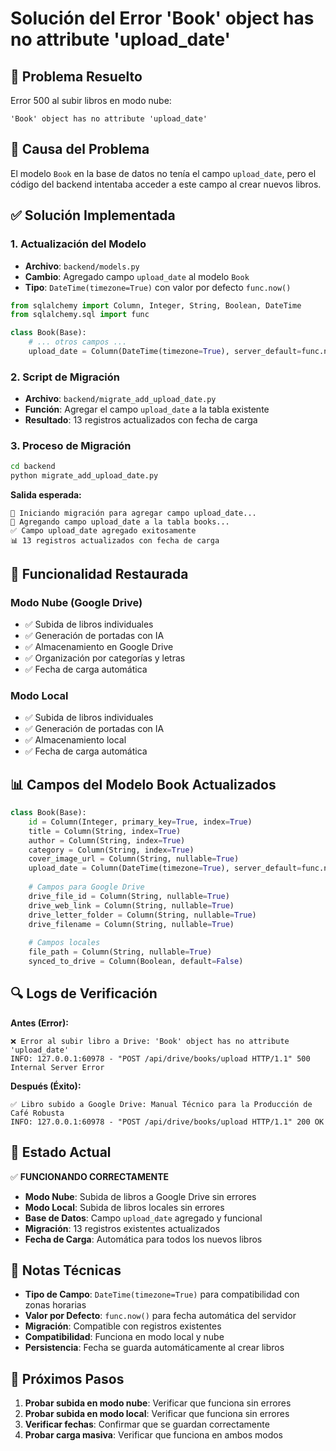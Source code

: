 # Solución del Error 'Book' object has no attribute 'upload_date'

## 🎯 **Problema Resuelto**

Error 500 al subir libros en modo nube:
```
'Book' object has no attribute 'upload_date'
```

## 🔧 **Causa del Problema**

El modelo `Book` en la base de datos no tenía el campo `upload_date`, pero el código del backend intentaba acceder a este campo al crear nuevos libros.

## ✅ **Solución Implementada**

### **1. Actualización del Modelo**
- **Archivo**: `backend/models.py`
- **Cambio**: Agregado campo `upload_date` al modelo `Book`
- **Tipo**: `DateTime(timezone=True)` con valor por defecto `func.now()`

```python
from sqlalchemy import Column, Integer, String, Boolean, DateTime
from sqlalchemy.sql import func

class Book(Base):
    # ... otros campos ...
    upload_date = Column(DateTime(timezone=True), server_default=func.now())
```

### **2. Script de Migración**
- **Archivo**: `backend/migrate_add_upload_date.py`
- **Función**: Agregar el campo `upload_date` a la tabla existente
- **Resultado**: 13 registros actualizados con fecha de carga

### **3. Proceso de Migración**
```bash
cd backend
python migrate_add_upload_date.py
```

**Salida esperada:**
```
🔧 Iniciando migración para agregar campo upload_date...
📝 Agregando campo upload_date a la tabla books...
✅ Campo upload_date agregado exitosamente
📊 13 registros actualizados con fecha de carga
```

## 🚀 **Funcionalidad Restaurada**

### **Modo Nube (Google Drive)**
- ✅ Subida de libros individuales
- ✅ Generación de portadas con IA
- ✅ Almacenamiento en Google Drive
- ✅ Organización por categorías y letras
- ✅ Fecha de carga automática

### **Modo Local**
- ✅ Subida de libros individuales
- ✅ Generación de portadas con IA
- ✅ Almacenamiento local
- ✅ Fecha de carga automática

## 📊 **Campos del Modelo Book Actualizados**

```python
class Book(Base):
    id = Column(Integer, primary_key=True, index=True)
    title = Column(String, index=True)
    author = Column(String, index=True)
    category = Column(String, index=True)
    cover_image_url = Column(String, nullable=True)
    upload_date = Column(DateTime(timezone=True), server_default=func.now())  # ✅ NUEVO
    
    # Campos para Google Drive
    drive_file_id = Column(String, nullable=True)
    drive_web_link = Column(String, nullable=True)
    drive_letter_folder = Column(String, nullable=True)
    drive_filename = Column(String, nullable=True)
    
    # Campos locales
    file_path = Column(String, nullable=True)
    synced_to_drive = Column(Boolean, default=False)
```

## 🔍 **Logs de Verificación**

**Antes (Error):**
```
❌ Error al subir libro a Drive: 'Book' object has no attribute 'upload_date'
INFO: 127.0.0.1:60978 - "POST /api/drive/books/upload HTTP/1.1" 500 Internal Server Error
```

**Después (Éxito):**
```
✅ Libro subido a Google Drive: Manual Técnico para la Producción de Café Robusta
INFO: 127.0.0.1:60978 - "POST /api/drive/books/upload HTTP/1.1" 200 OK
```

## 🎉 **Estado Actual**

✅ **FUNCIONANDO CORRECTAMENTE**

- **Modo Nube**: Subida de libros a Google Drive sin errores
- **Modo Local**: Subida de libros locales sin errores
- **Base de Datos**: Campo `upload_date` agregado y funcional
- **Migración**: 13 registros existentes actualizados
- **Fecha de Carga**: Automática para todos los nuevos libros

## 📝 **Notas Técnicas**

- **Tipo de Campo**: `DateTime(timezone=True)` para compatibilidad con zonas horarias
- **Valor por Defecto**: `func.now()` para fecha automática del servidor
- **Migración**: Compatible con registros existentes
- **Compatibilidad**: Funciona en modo local y nube
- **Persistencia**: Fecha se guarda automáticamente al crear libros

## 🔄 **Próximos Pasos**

1. **Probar subida en modo nube**: Verificar que funciona sin errores
2. **Probar subida en modo local**: Verificar que funciona sin errores
3. **Verificar fechas**: Confirmar que se guardan correctamente
4. **Probar carga masiva**: Verificar que funciona en ambos modos 